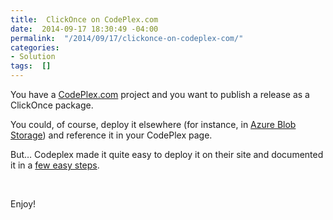 ```yaml
---
title:  ClickOnce on CodePlex.com
date:  2014-09-17 18:30:49 -04:00
permalink:  "/2014/09/17/clickonce-on-codeplex-com/"
categories:
- Solution
tags:  []
---
```

<p>You have a <a href="http://codeplex.com">CodePlex.com</a> project and you want to publish a release as a ClickOnce package.
</p><p>You could, of course, deploy it elsewhere (for instance, in <a href="http://vincentlauzon.wordpress.com/2014/09/16/clickonce-on-azure-blob-storage/">Azure Blob Storage</a>) and reference it in your CodePlex page.
</p><p>But…  Codeplex made it quite easy to deploy it on their site and documented it in a <a href="http://codeplex.codeplex.com/wikipage?title=ClickOnce">few easy steps</a>.
</p><p>
 </p><p>Enjoy!</p>